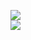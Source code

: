 [![](https://img.shields.io/badge/Made%20With-Github%20Spray-lightgrey.svg?style=for-the-badge&logo=github)](https://github.com/Annihil/github-spray#21186)  
[![](https://i.imgur.com/2DrTn0Z.gif)](https://github.com/Annihil/github-spray)